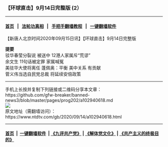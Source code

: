 ### 【环球直击】9月14日完整版   (2）
------------------------

#### [首页](https://github.com/gfw-breaker/banned-news3/blob/master/README.md) &nbsp;&nbsp;|&nbsp;&nbsp; [法轮功真相](https://github.com/begood0513/basic/blob/master/README.md)  &nbsp;&nbsp;|&nbsp;&nbsp; [手把手翻墙教程](https://github.com/gfw-breaker/guides/wiki)  &nbsp;&nbsp;|&nbsp;&nbsp; [一键翻墙软件](https://github.com/gfw-breaker/nogfw/blob/master/README.md)  



<div><div class="post_content" itemprop="articleBody">
 <p>
  【新唐人北京时间2020年09月15日讯】【环球直击】9月14日完整版
 </p>
 <p>
  <strong>
   提要
   <br/>
  </strong>
  驳华春莹分裂说
  <ok href="https://www.ntdtv.com/gb/被送中.htm">
   被送中
  </ok>
  12港人家属斥“荒谬”
  <br/>
  <ok href="https://www.ntdtv.com/gb/余文生.htm">
   余文生
  </ok>
  11句话被定罪 家属喊冤
  <br/>
  美驻华大使将离任 蓬佩奥：平衡
  <ok href="https://www.ntdtv.com/gb/美中关系.htm">
   美中关系
  </ok>
  有贡献
  <br/>
  菅义伟当选自民党总裁 将延续安倍政策
 </p>
 <div class="single_ad">
 </div>
</div>
</div>
<hr/>
手机上长按并复制下列链接或二维码分享本文章：<br/>
https://github.com/gfw-breaker/banned-news3/blob/master/pages/prog202/a102940618.md <br/>
<a href='https://github.com/gfw-breaker/banned-news3/blob/master/pages/prog202/a102940618.md'><img src='https://github.com/gfw-breaker/banned-news3/blob/master/pages/prog202/a102940618.md.png'/></a> <br/>
原文地址（需翻墙访问）：https://www.ntdtv.com/gb/2020/09/14/a102940618.html


------------------------
#### [首页](https://github.com/gfw-breaker/banned-news3/blob/master/README.md) &nbsp;|&nbsp; [一键翻墙软件](https://github.com/gfw-breaker/nogfw/blob/master/README.md) &nbsp;| [《九评共产党》](https://github.com/gfw-breaker/9ping.md/blob/master/README.md#九评之一评共产党是什么) | [《解体党文化》](https://github.com/gfw-breaker/jtdwh.md/blob/master/README.md) | [《共产主义的终极目的》](https://github.com/gfw-breaker/gczydzjmd.md/blob/master/README.md)


<img src='http://gfw-breaker.win/banned-news3/pages/prog202/a102940618.md' width='0px' height='0px'/>